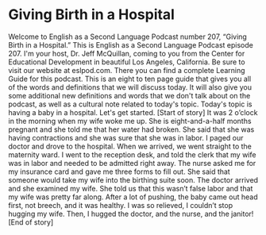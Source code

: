# Giving Birth in a Hospital

Welcome to English as a Second Language Podcast number 207, “Giving Birth in a Hospital.”  This is English as a Second Language Podcast episode 207.  I'm your host, Dr. Jeff McQuillan, coming to you from the Center for Educational Development in beautiful Los Angeles, California.  Be sure to visit our website at eslpod.com.  There you can find a complete Learning Guide for this podcast.  This is an eight to ten page guide that gives you all of the words and definitions that we will discuss today.  It will also give you some additional new definitions and words that we don't talk about on the podcast, as well as a cultural note related to today's topic.  Today's topic is having a baby in a hospital.  Let's get started.  [Start of story]  It was 2 o’clock in the morning when my wife woke me up.  She is eight-and-a-half months pregnant and she told me that her water had broken.  She said that she was having contractions and she was sure that she was in labor.  I paged our doctor and drove to the hospital.    When we arrived, we went straight to the maternity ward.  I went to the reception desk, and told the clerk that my wife was in labor and needed to be admitted right away.  The nurse asked me for my insurance card and gave me three forms to fill out.  She said that someone would take my wife into the birthing suite soon.    The doctor arrived and she examined my wife.  She told us that this wasn’t false labor and that my wife was pretty far along.  After a lot of pushing, the baby came out head first, not breech, and it was healthy.    I was so relieved, I couldn’t stop hugging my wife.  Then, I hugged the doctor, and the nurse, and the janitor!     [End of story] 